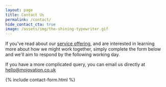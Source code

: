 ```yaml
---
layout: page
title: Contact Us
permalink: /contact/
hide_contact_cta: true
image: /assets/img/the-shining-typewriter.gif
---
```


If you've read about our [service offering](/services), and are interested in learning more about how we might work together, simply complete the form below and we'll aim to respond by the following working day.

If you have a more complicated query, you can email us directly at <a href="mailto:hello@mojovation.co.uk">hello@mojovation.co.uk</a>

{% include contact-form.html %}